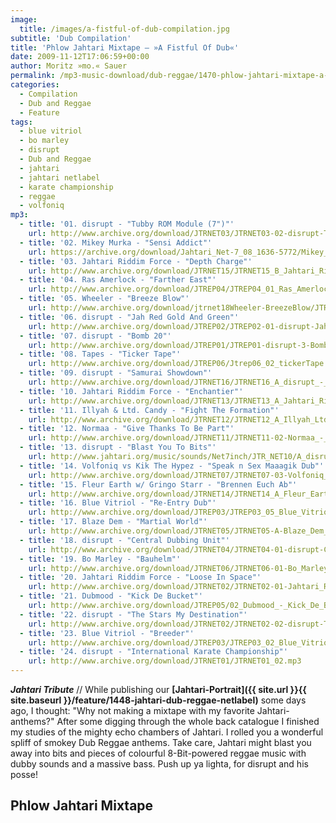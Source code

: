 ```yaml
---
image:
  title: /images/a-fistful-of-dub-compilation.jpg
subtitle: 'Dub Compilation'
title: 'Phlow Jahtari Mixtape – »A Fistful Of Dub«'
date: 2009-11-12T17:06:59+00:00
author: Moritz »mo.« Sauer
permalink: /mp3-music-download/dub-reggae/1470-phlow-jahtari-mixtape-a-fistful-of-dub
categories:
  - Compilation
  - Dub and Reggae
  - Feature
tags:
  - blue vitriol
  - bo marley
  - disrupt
  - Dub and Reggae
  - jahtari
  - jahtari netlabel
  - karate championship
  - reggae
  - volfoniq
mp3:
  - title: '01. disrupt - "Tubby ROM Module (7")"'
    url: http://www.archive.org/download/JTRNET03/JTRNET03-02-disrupt-Tubby_ROM_Module.mp3
  - title: '02. Mikey Murka - "Sensi Addict"'
    url: https://archive.org/download/Jahtari_Net-7_08_1636-5772/Mikey_Murka_-_01_-_Sensi_Addict.mp3
  - title: '03. Jahtari Riddim Force - "Depth Charge"'
    url: http://www.archive.org/download/JTRNET15/JTRNET15_B_Jahtari_Riddim_Force_-_Depth_Charge.mp3
  - title: '04. Ras Amerlock - "Farther East"'
    url: http://www.archive.org/download/JTREP04/JTREP04_01_Ras_Amerlock_avec_Baba_Jan_I_-_Farther_East.mp3
  - title: '05. Wheeler - "Breeze Blow"'
    url: http://www.archive.org/download/jtrnet18Wheeler-BreezeBlow/JTRNET18_A_Wheeler_-_Breeze_Blow.mp3
  - title: '06. disrupt - "Jah Red Gold And Green"'
    url: http://www.archive.org/download/JTREP02/JTREP02-01-disrupt-JahRedGoldAndGreen.mp3
  - title: '07. disrupt - "Bomb 20"'
    url: http://www.archive.org/download/JTREP01/JTREP01-disrupt-3-Bomb20.mp3
  - title: '08. Tapes - "Ticker Tape"'
    url: http://www.archive.org/download/JTREP06/Jtrep06_02_tickerTape.mp3
  - title: '09. disrupt - "Samurai Showdown"'
    url: http://www.archive.org/download/JTRNET16/JTRNET16_A_disrupt_-_Samurai_Showdown.mp3
  - title: '10. Jahtari Riddim Force - "Enchantier"'
    url: http://www.archive.org/download/JTRNET13/JTRNET13_A_Jahtari_Riddim_Force_-_Enchantier.mp3
  - title: '11. Illyah & Ltd. Candy - "Fight The Formation"'
    url: http://www.archive.org/download/JTRNET12/JTRNET12_A_Illyah_Ltd_Candy_-_Fight_The_Formation.mp3
  - title: '12. Normaa - "Give Thanks To Be Part"'
    url: http://www.archive.org/download/JTRNET11/JTRNET11-02-Normaa_-_Give_Thanks_To_Be_Part.mp3
  - title: '13. disrupt - "Blast You To Bits"'
    url: http://www.jahtari.org/music/sounds/Net7inch/JTR_NET10/A_disrupt_-_Blast_You_To_Bits.mp3
  - title: '14. Volfoniq vs Kik The Hypez - "Speak n Sex Maaagik Dub"'
    url: http://www.archive.org/download/JTRNET07/JTRNET07-03-Volfoniq_vs_Kik_The_Hypez_-_Speak_n_Sex_Maaagik_Dub.mp3
  - title: '15. Fleur Earth w/ Gringo Starr - "Brennen Euch Ab"'
    url: http://www.archive.org/download/JTRNET14/JTRNET14_A_Fleur_Earth_Gringo_Starr_-_Brennen_Euch_Ab.mp3
  - title: '16. Blue Vitriol - "Re-Entry Dub"'
    url: http://www.archive.org/download/JTREP03/JTREP03_05_Blue_Vitriol_-_Re-Entry_Dub.mp3
  - title: '17. Blaze Dem - "Martial World"'
    url: http://www.archive.org/download/JTRNET05/JTRNET05-A-Blaze_Dem_-_Martial_World.mp3
  - title: '18. disrupt - "Central Dubbing Unit"'
    url: http://www.archive.org/download/JTRNET04/JTRNET04-01-disrupt-Central_Dubbing_Unit.mp3
  - title: '19. Bo Marley - "Bauhelm"'
    url: http://www.archive.org/download/JTRNET06/JTRNET06-01-Bo_Marley-Bauhelm.mp3
  - title: '20. Jahtari Riddim Force - "Loose In Space"'
    url: http://www.archive.org/download/JTRNET02/JTRNET02-01-Jahtari_Riddim_Force-Loose_In_Space.mp3
  - title: '21. Dubmood - "Kick De Bucket"'
    url: http://www.archive.org/download/JTREP05/02_Dubmood_-_Kick_De_Bucket.mp3
  - title: '22. disrupt - "The Stars My Destination"'
    url: http://www.archive.org/download/JTRNET02/JTRNET02-02-disrupt-The_Stars_My_Destination.mp3
  - title: '23. Blue Vitriol - "Breeder"'
    url: http://www.archive.org/download/JTREP03/JTREP03_02_Blue_Vitriol_-_Breeder.mp3
  - title: '24. disrupt - "International Karate Championship"'
    url: http://www.archive.org/download/JTRNET01/JTRNET01_02.mp3
---
```

***Jahtari Tribute*** // While publishing our **[Jahtari-Portrait]({{ site.url }}{{ site.baseurl }}/feature/1448-jahtari-dub-reggae-netlabel)** some days ago, I thought: "Why not making a mixtape with my favorite Jahtari-anthems?" After some digging through the whole back catalogue I finished my studies of the mighty echo chambers of Jahtari. I rolled you a wonderful spliff of smokey Dub Reggae anthems. Take care, Jahtari might blast you away into bits and pieces of colourful 8-Bit-powered reggae music with dubby sounds and a massive bass. Push up ya lighta, for disrupt and his posse!

<!--more-->

## Phlow Jahtari Mixtape

<!--mp3links-->
